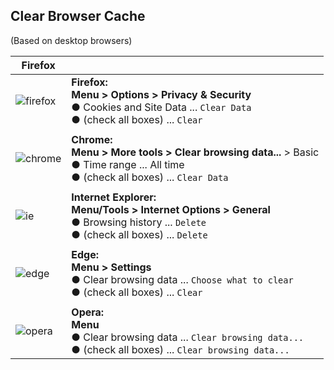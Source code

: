 Clear Browser Cache
---
(Based on desktop browsers)

| **Firefox** |  |
|--|-------------|
| ![firefox](https://github.com/rern/RuneAudio/raw/master/Clear_browser_cache/logo/bfi.png) | **Firefox:** <br> **Menu > Options > Privacy & Security**<br>● Cookies and Site Data ... ` Clear Data ` <br>● (check all boxes) ... `Clear` |
|  |  |
| ![chrome](https://github.com/rern/RuneAudio/raw/master/Clear_browser_cache/logo/bch.png) | **Chrome:** <br> **Menu > More tools > Clear browsing data...** > Basic <br>● Time range ... All time <br>● (check all boxes) ... `Clear Data`
|  |  |
| ![ie](https://github.com/rern/RuneAudio/raw/master/Clear_browser_cache/logo/bie.png) | **Internet Explorer:** <br> **Menu/Tools > Internet Options > General** <br>● Browsing history ... `Delete` <br>● (check all boxes) ... `Delete`
|  |  |
| ![edge](https://github.com/rern/RuneAudio/raw/master/Clear_browser_cache/logo/bed.png) | **Edge:** <br> **Menu > Settings** <br>● Clear browsing data ... `Choose what to clear` <br>● (check all boxes) ... `Clear`
|  |  |
| ![opera](https://github.com/rern/RuneAudio/raw/master/Clear_browser_cache/logo/bop.png) | **Opera:** <br> **Menu** <br>● Clear browsing data ... `Clear browsing data...` <br>● (check all boxes) ... `Clear browsing data...`
